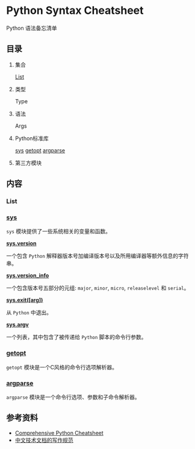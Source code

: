 # Python Syntax Cheatsheet

Python 语法备忘清单

## 目录

1. 集合

    [List](#List)

2. 类型

    Type

3. 语法

    Args

4. Python标准库

    [sys](#sys) [getopt](#getopt) [argparse](#argparse) 


5. 第三方模块


## 内容

### List

### [sys](sys.md)

`sys` 模块提供了一些系统相关的变量和函数。

**[sys.version](sys.md#sys.version)**

一个包含 `Python` 解释器版本号加编译版本号以及所用编译器等额外信息的字符串。

**[sys.version_info](sys.md#sys.version_info)**

一个包含版本号五部分的元组: `major`, `minor`, `micro`, `releaselevel` 和 `serial`。 

**[sys.exit([arg])](sys.md#sys.exit([arg]))**

从 `Python` 中退出。

**[sys.argv](sys.md#sys.argv)**

一个列表，其中包含了被传递给 `Python` 脚本的命令行参数。

### [getopt](getopt.md)

`getopt` 模块是一个C风格的命令行选项解析器。

### [argparse](argparse.md)

`argparse` 模块是一个命令行选项、参数和子命令解析器。



## 参考资料

- [Comprehensive Python Cheatsheet](https://github.com/gto76/python-cheatsheet)
- [中文技术文档的写作规范](https://github.com/ruanyf/document-style-guide)
